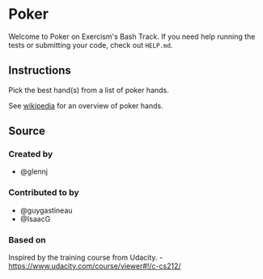 # Poker

Welcome to Poker on Exercism's Bash Track.
If you need help running the tests or submitting your code, check out `HELP.md`.

## Instructions

Pick the best hand(s) from a list of poker hands.

See [wikipedia][poker-hands] for an overview of poker hands.

[poker-hands]: https://en.wikipedia.org/wiki/List_of_poker_hands

## Source

### Created by

- @glennj

### Contributed to by

- @guygastineau
- @IsaacG

### Based on

Inspired by the training course from Udacity. - https://www.udacity.com/course/viewer#!/c-cs212/